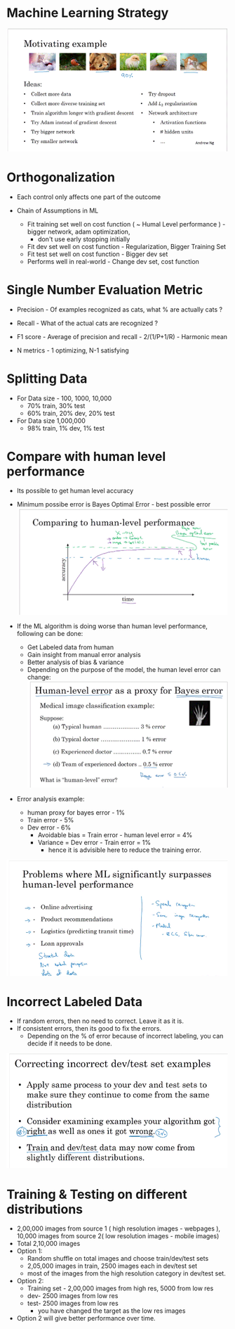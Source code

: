 # Machine Learning Strategy

![Strategy Motivation](https://github.com/susantamoh84/DeepLearning/blob/master/Course3/strategy_motivation.GIF)

# Orthogonalization

  - Each control only affects one part of the outcome
  
  - Chain of Assumptions in ML
    - Fit training set well on cost function ( ~ Humal Level performance ) - bigger network, adam optimization, 
      - don't use early stopping initially
    - Fit dev set well on cost function - Regularization, Bigger Training Set
    - Fit test set well on cost function - Bigger dev set
    - Performs well in real-world - Change dev set, cost function
    
# Single Number Evaluation Metric

  - Precision - Of examples recognized as cats, what % are actually cats ?
  - Recall - What  of the actual cats are recognized ?
  - F1 score - Average of precision and recall - 2/(1/P+1/R) - Harmonic mean
  
  - N metrics - 1 optimizing, N-1 satisfying
  
# Splitting Data

  - For Data size - 100, 1000, 10,000
    - 70% train, 30% test
    - 60% train, 20% dev, 20% test
  - For Data size 1,000,000
    - 98% train, 1% dev, 1% test
    
# Compare with human level performance

  - Its possible to get human level accuracy
  - Minimum possibe error is Bayes Optimal Error - best possible error
![Error Compare](https://github.com/susantamoh84/DeepLearning/blob/master/Course3/compare%20human%20level.GIF)

  - If the ML algorithm is doing worse than human level performance, following can be done:
    - Get Labeled data from human
    - Gain insight from manual error analysis
    - Better analysis of bias & variance
    - Depending on the purpose of the model, the human level error can change:
    ![human level error](https://github.com/susantamoh84/DeepLearning/blob/master/Course3/human%20level%20error.GIF)
    
  - Error analysis example:
    - human proxy for bayes error - 1%
    - Train error - 5%
    - Dev error - 6%
      - Avoidable bias = Train error - human level error = 4%
      - Variance = Dev error - Train error = 1%
        - hence it is advisible here to reduce the training error.
        
  ![supass human level error](https://github.com/susantamoh84/DeepLearning/blob/master/Course3/suprass%20human%20level1.GIF)
    

# Incorrect Labeled Data

  - If random errors, then no need to correct. Leave it as it is.
  - If consistent errors, then its good to fix the errors.
    - Depending on the % of error because of incorrect labeling, you can decide if it needs to be done.
    
  ![Correct labels](https://github.com/susantamoh84/DeepLearning/blob/master/Course3/correct%20dev-test%20set.GIF)
  
# Training & Testing on different distributions

  - 2,00,000 images from source 1 ( high resolution images - webpages ), 10,000 images from source 2( low resolution images - mobile images)
  - Total 2,10,000 images
  - Option 1:
    - Random shuffle on total images and choose train/dev/test sets
    - 2,05,000 images in train, 2500 images each in dev/test set
    - most of the images from the high resolution category in dev/test set.
  - Option 2:
    - Training set - 2,00,000 images from high res, 5000 from low res
    - dev- 2500 images from low res
    - test- 2500 images from low res    
      - you have changed the target as the low res images
  - Option 2 will give better performance over time.
      
